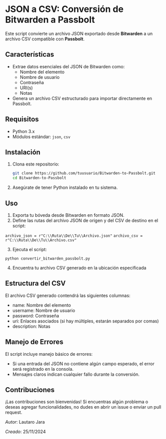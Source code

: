 # JSON a CSV: Conversión de Bitwarden a Passbolt

Este script convierte un archivo JSON exportado desde **Bitwarden** a un archivo CSV compatible con **Passbolt**.

## Características

- Extrae datos esenciales del JSON de Bitwarden como:
  - Nombre del elemento
  - Nombre de usuario
  - Contraseña
  - URI(s)
  - Notas
- Genera un archivo CSV estructurado para importar directamente en Passbolt.

## Requisitos

- Python 3.x
- Módulos estándar: `json`, `csv`

## Instalación

1. Clona este repositorio:
   ```bash
   git clone https://github.com/tuusuario/Bitwarden-to-Passbolt.git
   cd Bitwarden-to-Passbolt
   
2. Asegúrate de tener Python instalado en tu sistema.
   
## Uso
1. Exporta tu bóveda desde Bitwarden en formato JSON.
2. Define las rutas del archivo JSON de origen y del CSV de destino en el script:

`archivo_json = r"C:\\Ruta\\De\\Tu\\Archivo.json"`
`archivo_csv = r"C:\\Ruta\\De\\Tu\\Archivo.csv"`

3. Ejecuta el script:

`python convertir_bitwarden_passbolt.py`

4. Encuentra tu archivo CSV generado en la ubicación especificada

## Estructura del CSV
El archivo CSV generado contendrá las siguientes columnas:

  - name: Nombre del elemento
  - username: Nombre de usuario
  - password: Contraseña
  - uri: Enlaces asociados (si hay múltiples, estarán separados por comas)
  - description: Notas

##  Manejo de Errores
El script incluye manejo básico de errores:

  - Si una entrada del JSON no contiene algún campo esperado, el error será registrado en la consola.
  - Mensajes claros indican cualquier fallo durante la conversión.

##  Contribuciones
¡Las contribuciones son bienvenidas! Si encuentras algún problema o deseas agregar funcionalidades, no dudes en abrir un issue o enviar un pull request.


*Autor*: Lautaro Jara

*Creado*: 25/11/2024


   
